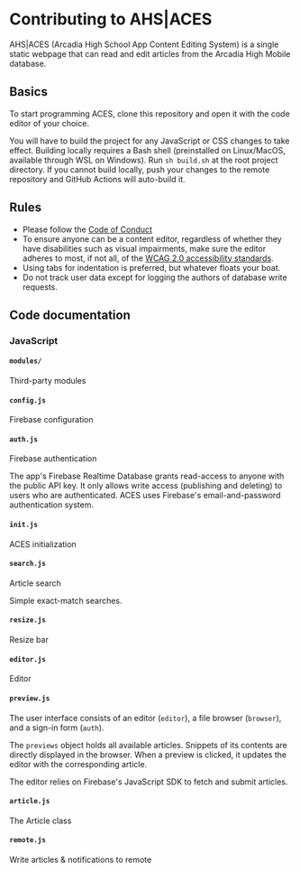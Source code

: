 # Contributing to AHS|ACES

AHS|ACES (Arcadia High School App Content Editing System) is a single static webpage that can read and edit articles from the Arcadia High Mobile database.

## Basics

To start programming ACES, clone this repository and open it with the code editor of your choice.

You will have to build the project for any JavaScript or CSS changes to take effect. Building locally requires a Bash shell (preinstalled on Linux/MacOS, available through WSL on Windows). Run `sh build.sh` at the root project directory. If you cannot build locally, push your changes to the remote repository and GitHub Actions will auto-build it.

## Rules

- Please follow the [Code of Conduct](CODE_OF_CONDUCT.md)
- To ensure anyone can be a content editor, regardless of whether they have disabilities such as visual impairments, make sure the editor adheres to most, if not all, of the [WCAG 2.0 accessibility standards](https://www.w3.org/TR/2006/WD-WCAG20-20060427/appendixB.html).
- Using tabs for indentation is preferred, but whatever floats your boat.
- Do not track user data except for logging the authors of database write requests.

## Code documentation

### JavaScript

#### `modules/`

Third-party modules

#### `config.js`

Firebase configuration

#### `auth.js`

Firebase authentication

The app's Firebase Realtime Database grants read-access to anyone with the public API key. It only allows write access (publishing and deleting) to users who are authenticated. ACES uses Firebase's email-and-password authentication system.

#### `init.js`

ACES initialization

#### `search.js`

Article search

Simple exact-match searches.

#### `resize.js`

Resize bar

#### `editor.js`

Editor

#### `preview.js`

The user interface consists of an editor (`editor`), a file browser (`browser`), and a sign-in form (`auth`).

The `previews` object holds all available articles. Snippets of its contents are directly displayed in the browser. When a preview is clicked, it updates the editor with the corresponding article.

The editor relies on Firebase's JavaScript SDK to fetch and submit articles.

#### `article.js`

The Article class

#### `remote.js`

Write articles & notifications to remote
